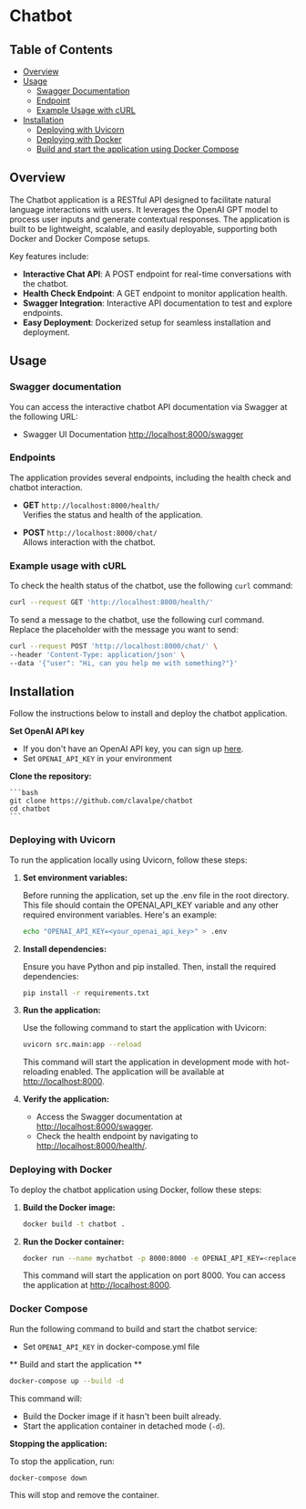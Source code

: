 # Chatbot

## Table of Contents

- [Overview](#overview)
- [Usage](#usage)
  - [Swagger Documentation](#swagger-documentation)
  - [Endpoint](#endpoint)
  - [Example Usage with cURL](#example-usage-with-curl)
- [Installation](#installation)
  - [Deploying with Uvicorn](#deploying-with-uvicorn)
  - [Deploying with Docker](#deploying-with-docker)
  - [Build and start the application using Docker Compose](#build-and-start-the-application-using-docker-compose)

## Overview

The Chatbot application is a RESTful API designed to facilitate natural language interactions with users. It leverages the OpenAI GPT model to process user inputs and generate contextual responses. The application is built to be lightweight, scalable, and easily deployable, supporting both Docker and Docker Compose setups.

Key features include:

- **Interactive Chat API**: A POST endpoint for real-time conversations with the chatbot.
- **Health Check Endpoint**: A GET endpoint to monitor application health.
- **Swagger Integration**: Interactive API documentation to test and explore endpoints.
- **Easy Deployment**: Dockerized setup for seamless installation and deployment.


## Usage

### Swagger documentation
You can access the interactive chatbot API documentation via Swagger at the following URL: 

  - Swagger UI Documentation [http://localhost:8000/swagger](http://localhost:8000/swagger)


### Endpoints
The application provides several endpoints, including the health check and chatbot interaction. 

- **GET** `http://localhost:8000/health/`  
  Verifies the status and health of the application.

- **POST** `http://localhost:8000/chat/`  
  Allows interaction with the chatbot. 

### Example usage with cURL
To check the health status of the chatbot, use the following `curl` command:

```bash
curl --request GET 'http://localhost:8000/health/' 
```

To send a message to the chatbot, use the following curl command. Replace the <message> placeholder with the message you want to send:

```bash
curl --request POST 'http://localhost:8000/chat/' \
--header 'Content-Type: application/json' \
--data '{"user": "Hi, can you help me with something?"}'
```

## Installation
Follow the instructions below to install and deploy the chatbot application.

**Set OpenAI API key**
* If you don't have an OpenAI API key, you can sign up [here](https://openai.com/index/openai-api/).
*  Set `OPENAI_API_KEY` in your environment


**Clone the repository:**

    ```bash
    git clone https://github.com/clavalpe/chatbot
    cd chatbot
    ```


### Deploying with Uvicorn
To run the application locally using Uvicorn, follow these steps:

1. **Set environment variables:**

    Before running the application, set up the .env file in the root directory. This file should contain the OPENAI_API_KEY variable and any other required environment variables. Here's an example:

    ```bash
    echo "OPENAI_API_KEY=<your_openai_api_key>" > .env
    ```

2. **Install dependencies:**

    Ensure you have Python and pip installed. Then, install the required dependencies:

    ```bash
    pip install -r requirements.txt
    ```

3. **Run the application:**

    Use the following command to start the application with Uvicorn:

    ```bash
    uvicorn src.main:app --reload
    ```

    This command will start the application in development mode with hot-reloading enabled. The application will be available at [http://localhost:8000](http://localhost:8000).

4. **Verify the application:**

    - Access the Swagger documentation at [http://localhost:8000/swagger](http://localhost:8000/swagger).
    - Check the health endpoint by navigating to [http://localhost:8000/health/](http://localhost:8000/health/).


### Deploying with Docker
To deploy the chatbot application using Docker, follow these steps:

1. **Build the Docker image:**

    ```bash
    docker build -t chatbot .
    ```

2. **Run the Docker container:**

    ```bash
    docker run --name mychatbot -p 8000:8000 -e OPENAI_API_KEY=<replace_with_your_key> chatbot
    ```

    This command will start the application on port 8000. You can access the application at [http://localhost:8000](http://localhost:8000).

### Docker Compose

Run the following command to build and start the chatbot service:

*  Set `OPENAI_API_KEY` in docker-compose.yml file 

** Build and start the application **

```bash
docker-compose up --build -d
```

This command will:
- Build the Docker image if it hasn't been built already.
- Start the application container in detached mode (`-d`).

**Stopping the application:**

To stop the application, run:

```bash
docker-compose down
```

This will stop and remove the container.
